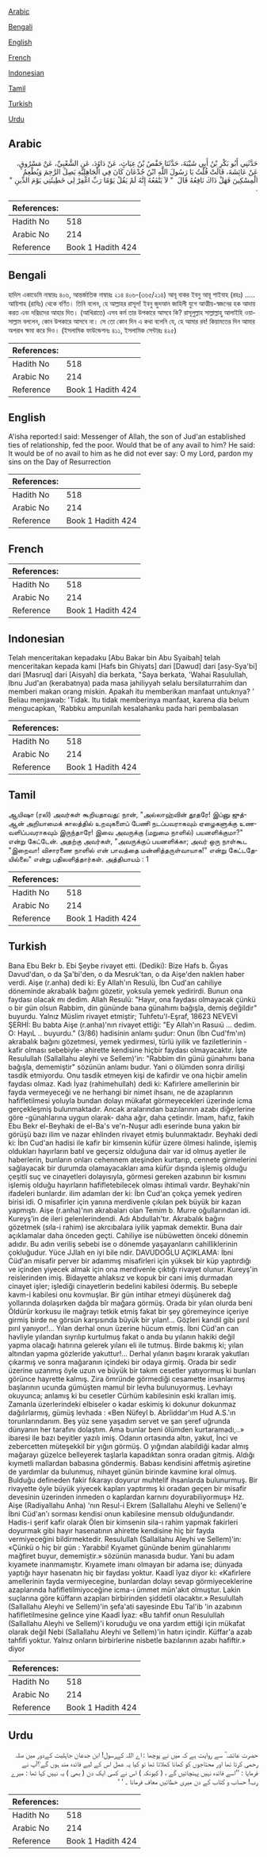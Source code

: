 [Arabic](#arabic)

[Bengali](#bengali)

[English](#english)

[French](#french)

[Indonesian](#indonesian)

[Tamil](#tamil)

[Turkish](#turkish)

[Urdu](#urdu)

## Arabic


<div dir="rtl" lang="ar" style={{fontSize:'larger',backgroundColor:'#f8f9fa',padding:20}}>
حَدَّثَنِي أَبُو بَكْرِ بْنُ أَبِي شَيْبَةَ، حَدَّثَنَا حَفْصُ بْنُ غِيَاثٍ، عَنْ دَاوُدَ، عَنِ الشَّعْبِيِّ، عَنْ مَسْرُوقٍ، عَنْ عَائِشَةَ، قَالَتْ قُلْتُ يَا رَسُولَ اللَّهِ ابْنُ جُدْعَانَ كَانَ فِي الْجَاهِلِيَّةِ يَصِلُ الرَّحِمَ وَيُطْعِمُ الْمِسْكِينَ فَهَلْ ذَاكَ نَافِعُهُ قَالَ ‏ "‏ لاَ يَنْفَعُهُ إِنَّهُ لَمْ يَقُلْ يَوْمًا رَبِّ اغْفِرْ لِي خَطِيئَتِي يَوْمَ الدِّينِ ‏"‏ ‏.‏
</div>
<div style={{backgroundColor:'#f8f9fa',padding:20, marginBottom: 10}}><table> <thead> <tr> <th>References:</th> <th></th> </tr> </thead> <tbody><tr><td>Hadith No</td><td>518</td></tr><tr><td>Arabic No</td><td>214</td></tr><tr><td>Reference</td><td>Book 1 Hadith 424</td></tr></tbody></table></div>

## Bengali


<div dir="ltr" lang="bn" style={{fontSize:'larger',backgroundColor:'#f8f9fa',padding:20}}>
হাদিস একাডেমি নাম্বারঃ ৪০৬, আন্তর্জাতিক নাম্বারঃ ২১৪ ৪০৬-(৩৬৫/২১৪) আবূ বাকর ইবনু আবূ শাইবাহ (রহঃ) ..... আয়িশাহ (রাযিঃ) থেকে বর্ণিত। তিনি বলেন, হে আল্লাহর রাসূল! ইবনু জুদআন জাহিলী যুগে আত্মীয়-স্বজনের হক আদায় করত এবং দরিদ্রদের আহার দিত। (আখিরাতে) এসব কর্ম তার উপকারে আসবে কি? রাসূলুল্লাহ সাল্লাল্লাহু আলাইহি ওয়াসাল্লাম বললেন, কোন উপকারে আসবে না। সে তো কোন দিন এ কথা বলেনি যে, হে আমার রব! কিয়ামতের দিন আমার অপরাধ ক্ষমা করে দিও। (ইসলামিক ফাউন্ডেশনঃ ৪১১, ইসলামিক সেন্টারঃ ৪২৫)
</div>
<div style={{backgroundColor:'#f8f9fa',padding:20, marginBottom: 10}}><table> <thead> <tr> <th>References:</th> <th></th> </tr> </thead> <tbody><tr><td>Hadith No</td><td>518</td></tr><tr><td>Arabic No</td><td>214</td></tr><tr><td>Reference</td><td>Book 1 Hadith 424</td></tr></tbody></table></div>

## English


<div dir="ltr" lang="en" style={{fontSize:'larger',backgroundColor:'#f8f9fa',padding:20}}>
A'isha reported:I said: Messenger of Allah, the son of Jud'an established ties of relationship, fed the poor. Would that be of any avail to him? He said: It would be of no avail to him as he did not ever say: O my Lord, pardon my sins on the Day of Resurrection
</div>
<div style={{backgroundColor:'#f8f9fa',padding:20, marginBottom: 10}}><table> <thead> <tr> <th>References:</th> <th></th> </tr> </thead> <tbody><tr><td>Hadith No</td><td>518</td></tr><tr><td>Arabic No</td><td>214</td></tr><tr><td>Reference</td><td>Book 1 Hadith 424</td></tr></tbody></table></div>

## French


<div dir="ltr" lang="fr" style={{fontSize:'larger',backgroundColor:'#f8f9fa',padding:20}}>

</div>
<div style={{backgroundColor:'#f8f9fa',padding:20, marginBottom: 10}}><table> <thead> <tr> <th>References:</th> <th></th> </tr> </thead> <tbody><tr><td>Hadith No</td><td>518</td></tr><tr><td>Arabic No</td><td>214</td></tr><tr><td>Reference</td><td>Book 1 Hadith 424</td></tr></tbody></table></div>

## Indonesian


<div dir="ltr" lang="id" style={{fontSize:'larger',backgroundColor:'#f8f9fa',padding:20}}>
Telah menceritakan kepadaku [Abu Bakar bin Abu Syaibah] telah menceritakan kepada kami [Hafs bin Ghiyats] dari [Dawud] dari [asy-Sya'bi] dari [Masruq] dari [Aisyah] dia berkata, "Saya berkata, 'Wahai Rasulullah, Ibnu Jud'an (kerabatnya) pada masa jahiliyyah selalu bersilaturrahim dan memberi makan orang miskin. Apakah itu memberikan manfaat untuknya? ' Beliau menjawab: 'Tidak. Itu tidak memberinya manfaat, karena dia belum mengucapkan, 'Rabbku ampunilah kesalahanku pada hari pembalasan
</div>
<div style={{backgroundColor:'#f8f9fa',padding:20, marginBottom: 10}}><table> <thead> <tr> <th>References:</th> <th></th> </tr> </thead> <tbody><tr><td>Hadith No</td><td>518</td></tr><tr><td>Arabic No</td><td>214</td></tr><tr><td>Reference</td><td>Book 1 Hadith 424</td></tr></tbody></table></div>

## Tamil


<div dir="ltr" lang="ta" style={{fontSize:'larger',backgroundColor:'#f8f9fa',padding:20}}>
ஆயிஷா (ரலி) அவர்கள் கூறியதாவது: நான், "அல்லாஹ்வின் தூதரே! இப்னு ஜுத்ஆன் அறியாமைக் காலத்தில் உறவுகளைப் பேணி நடப்பவராகவும் ஏழைகளுக்கு உணவளிப்பவராகவும் இருந்தாரே! இவை அவருக்கு (மறுமை நாளில்) பயனளிக்குமா?" என்று கேட்டேன். அதற்கு அவர்கள், "அவருக்குப் பயனளிக்கா; அவர் ஒரு நாள்கூட "இறைவா! விசாரணை நாளில் என் பாவத்தை மன்னித்தருள்வாயாக!" என்று கேட்டதேயில்லை" என்று பதிலளித்தார்கள். அத்தியாயம் : 1
</div>
<div style={{backgroundColor:'#f8f9fa',padding:20, marginBottom: 10}}><table> <thead> <tr> <th>References:</th> <th></th> </tr> </thead> <tbody><tr><td>Hadith No</td><td>518</td></tr><tr><td>Arabic No</td><td>214</td></tr><tr><td>Reference</td><td>Book 1 Hadith 424</td></tr></tbody></table></div>

## Turkish


<div dir="ltr" lang="tr" style={{fontSize:'larger',backgroundColor:'#f8f9fa',padding:20}}>
Bana Ebu Bekr b. Ebi Şeybe rivayet etti. (Dediki): Bize Hafs b. Ğıyas Davud'dan, o da Şa'bi'den, o da Mesruk'tan, o da Aişe'den naklen haber verdi. Aişe (r.anha) dedi ki: Ey Allah'ın Resulü, İbn Cud'an cahiliye döneminde akrabalık bağını gözetir, yoksula yemek yedirirdi. Bunun ona faydası olacak mı dedim. Allah Resulü: "Hayır, ona faydası olmayacak çünkü o bir gün olsun Rabbim, din gününde bana günahımı bağışla, demiş değildir" buyurdu. Yalnız Müslim rivayet etmiştir; Tuhfetu'l-Eşraf, 18623 NEVEVİ ŞERHİ: Bu babta Aişe (r.anha)'nın rivayet ettiği: "Ey Allah'ın Rasuıü ... dedim. O: HayıL .. buyurdu." (3/86) hadisinin anlamı şudur: Onun (İbn Cud'fm'ın) akrabalık bağını gözetmesi, yemek yedirmesi, türlü iyilik ve faziletlerinin -kafir olması sebebiyle- ahirette kendisine hiçbir faydası olmayacaktır. İşte Resulullah (Sallallahu aleyhi ve Sellem)'in: "Rabbim din günü günahımı bana bağışla, dememiştir" sözünün anlamı budur. Yani o ölümden sonra dirilişi tasdik etmiyordu. Onu tasdik etmeyen kişi de kafirdir ve ona hiçbir amelin faydası olmaz. Kadı İyaz (rahimehullah) dedi ki: Kafirlere amellerinin bir fayda vermeyeceği ve ne herhangi bir nimet ihsanı, ne de azaplarının hafifletilmesi yoluyla bundan dolayı mükafat görmeyecekleri üzerinde icma gerçekleşmiş bulunmaktadır. Ancak aralarından bazılarının azabı diğerlerine göre -günahlarına uygun olarak- daha ağır, daha çetindir. İmam, hafız, fakih Ebu Bekr el-Beyhaki de el-Ba's ve'n-Nuşur adlı eserinde buna yakın bir görüşü bazı ilim ve nazar ehlinden rivayet etmiş bulunmaktadır. Beyhaki dedi ki: İbn Cud'an hadisi ile kafir bir kimsenin küfür üzere ölmesi halinde, işlemiş oldukları hayırların batıl ve geçersiz olduğuna dair var id olmuş ayetler ile haberlerin, bunların onları cehennem ateşinden kurtarıp, cennete girmelerini sağlayacak bir durumda olamayacakları ama küfür dışında işlemiş olduğu çeşitli suç ve cinayetleri dolayısıyla, görmesi gereken azabının bir kısmını işlemiş olduğu hayırların hafifletebilecek olması ihtimali vardır. Beyhaki'nin ifadeleri bunlardır. ilim adamları der ki: İbn Cud'an çokça yemek yediren birisi idi. O misafirler için yanına merdivenle çıkılan pek büyük bir kazan yapmıştı. Aişe (r.anha)'nın akrabaları olan Temim b. Murre oğullarından idi. Kureyş'in de ileri gelenlerindendi. Adı Abdullah'tır. Akrabalık bağını gözetmek (sıla-i rahim) ise akrcıbalara iyilik yapmak demektir. Buna dair açıklamalar daha önceden geçti. Cahiliye ise nübüwetten önceki dönemin adıdır. Bu adın veriliş sebebi ise o dönemde yaşayanların cahilliklerinin çokluğudur. Yüce JJlah en iyi bile ndir. DAVUDOĞLU AÇIKLAMA: İbni Cüd'an misafir perver bir adammış misafirleri için yüksek bir küp yaptırdığı ve içinden yiyecek almak için ona merdivenle çıktığı rivayet olunur. Kureyş'in reislerinden imiş. Bidayette ahlaksız ve kopuk bir cani imiş durmadan cinayet işler; işlediği cinayetlerin bedelini kabilesi ödermiş. Bu sebeple kavm-i kabilesi onu kovmuşlar. Bir gün intihar etmeyi düşünerek dağ yollarında dolaşırken dağda bîr mağara görmüş. Orada bir yılan olurda beni Öldürür korkusu ile mağrayı tetkik etmiş fakat bir şey göremeyince içeriye girmiş birde ne görsün karşısında büyük bir yılan!... Gözleri kandil gibi pırıl pırıl yanıyor!... Yılan derhal onun üzerine hücum etmiş. İbni Cüd'an can havliyle yılandan sıyrılıp kurtulmuş fakat o anda bu yılanın hakiki değil yapma olacağı hatırına gelerek yılanı eli ile tutmuş. Birde bakmış ki; yılan altından yapma gözleride yakuttur!... Derhal yılanın başını kırarak yakutları çıkarmış ve sonra mağaranın içindeki bir odaya girmiş. Orada bir sedir üzerine uzanmış öyle uzun ve büyük bir takım cesetler yatıyormuş ki bunları görünce hayrette kalmış. Zira ömründe görmediği cesamette insanlarmış başlarının ucunda gümüşten mamul bir levha bulunuyormuş. Levhayı okuyunca; anlamış ki bu cesetler Cürhüm kabilesinin eski kralları imiş. Zamanla üzerlerindeki elbiseler o kadar eskimiş ki dokunur dokunmaz dağılırlarmış, gümüş levhada : «Ben Nüfeyl b. Abrîiddar'ım Hud A.S.'ın torunlarındanım. Beş yüz sene yaşadım servet ve şan şeref uğrunda dünyanın her tarafını dolaştım. Ama bunlar beni ölümden kurtaramadı,..» ibaresi ile bazı beyitler yazılı imiş. Odanın ortasında altın, yakut, İnci ve zebercetten müteşekkil bir yığın görmüş. O yığından alabildiği kadar almış mağarayı güzelce belleyerek taşlarla kapadıktan sonra oradan gitmiş. Aldığı kıymetli mallardan babasına göndermiş. Babası kendisini affetmiş aşiretine de yardımlar da bulunmuş, nihayet günün birinde kavmine kıral olmuş. Bulduğu defineden fakir fıkarayı doyurur muhtelif ihsanlarda bulunurmuş. Bir rivayette öyle büyük yiyecek kapları yaptırmış ki oradan geçen bir misafir devesinin üzerinden inmeden o kaplardan karnını doyurabiliyormuş» Hz. Aişe (Radiyallahu Anha) 'nın Resul-i Ekrem (Sallallahu Aleyhi ve Sellenı)'e İbni Cüd'an'ı sorması kendisi onun kabilesine mensub olduğundandır. Hadis-i şerif kafir olarak Ölen bir kimsenin sila-ı rahim yapmak fakirleri doyurmak gibi hayır hasenatının ahirette kendisine hiç bir fayda vermiyeceğini bildirmektedir. Resulullah (Sallallahu Aleyhi ve Sellem)'in: «Çünkü o hiç bir gün : Yarabbi! Kıyamet gününde benim günahlarımı mağfiret buyur, dememiştir.» sözünün manasıda budur. Yani bu adam kıyamete inanmamıştır. Kıyamete imanı olmayan bir adama ise; dünyada yaptığı hayır hasenatın hiç bir faydası yoktur. Kaadî îyaz diyor ki: «Kafirlere amellerinin fayda vermiyecegine, bunlardan dolayı sevap görmiyeceklerine azaplarında hafifletilmiyoceğine icma-ı ümmet mün'akıt olmuştur. Lakin suçlarına göre küffarın azapları birbirinden şiddetli olacaktır.» Resulullah (Sallallahu Aleyhi ve Sellem)'in şefa'ati sayesinde Ebu Tal'ib 'in azabının hafifletilmesine gelince yine Kaadî İyaz: «Bu tahfif onun Resulullah (Sallallahu Aleyhi ve Sellem)'i koruduğu ve ona yardım ettiği için mükafat olarak değil Nebi (Sallallahu Aleyhi ve Sellem)'in hatırı içindir. Küffar'a azab tahfifi yoktur. Yalnız onların birbirlerine nisbetle bazılarının azabı hafiftir.» diyor
</div>
<div style={{backgroundColor:'#f8f9fa',padding:20, marginBottom: 10}}><table> <thead> <tr> <th>References:</th> <th></th> </tr> </thead> <tbody><tr><td>Hadith No</td><td>518</td></tr><tr><td>Arabic No</td><td>214</td></tr><tr><td>Reference</td><td>Book 1 Hadith 424</td></tr></tbody></table></div>

## Urdu


<div dir="rtl" lang="ur" style={{fontSize:'larger',backgroundColor:'#f8f9fa',padding:20}}>
حضرت عائشہ ؓ سے روایت ہے کہ میں نے پوچھا : اے اللہ کےرسول! ابن جدعان جاہلیت کےدور میں صلہ رحمی کرتا تھا اور محتاجوں کو کھانا کھلاتا تھا تو کیا یہ عمل اس کے لیے فائدہ مند ہوں گے؟آپ نے فرمایا : ’’اسے فائدہ نہیں پہنچائیں گے ، ( کیونکہ ) اس نے کسی ایک دن ( بھی ) یہ نہیں کہا تھا : میرے رب! حساب و کتاب کے دن میری خطائیں معاف فرمانا ۔ ‘ ‘
</div>
<div style={{backgroundColor:'#f8f9fa',padding:20, marginBottom: 10}}><table> <thead> <tr> <th>References:</th> <th></th> </tr> </thead> <tbody><tr><td>Hadith No</td><td>518</td></tr><tr><td>Arabic No</td><td>214</td></tr><tr><td>Reference</td><td>Book 1 Hadith 424</td></tr></tbody></table></div>